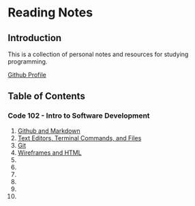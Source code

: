 # Reading Notes

## Introduction

This is a collection of personal notes and resources for studying programming.

[Github Profile](https://github.com/Hayden-Cleaver)

## Table of Contents

### Code 102 - Intro to Software Development

1. [Github and Markdown](https://Hayden-Cleaver.github.io/Reading-Notes/Code102/Class1)
2. [Text Editors, Terminal Commands, and Files](https://Hayden-Cleaver.github.io/Reading-Notes/Code102/Class2)
3. [Git](https://Hayden-Cleaver.github.io/Reading-Notes/Code102/Class3)
4. [Wireframes and HTML](https://Hayden-Cleaver.github.io/Reading-Notes/Code102/Class4)
5. 
6. 
7. 
8. 
9. 
10. 
